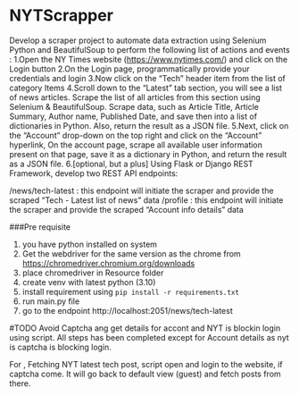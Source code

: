 # NYTScrapper
Develop a scraper project to automate data extraction using Selenium Python and BeautifulSoup to perform the following list of actions and events :
1.Open the NY Times website (https://www.nytimes.com/) and click on the Login button
2.On the Login page, programmatically provide your credentials and login
3.Now click on the “Tech” header item from the list of category Items
4.Scroll down to the “Latest” tab section, you will see a list of news articles. Scrape the list of all articles from this section using Selenium & BeautifulSoup. Scrape data, such as Article Title, Article Summary, Author name, Published Date, and save then into a list of dictionaries in Python. Also, return the result as a JSON file.
5.Next, click on the “Account” drop-down on the top right and click on the “Account” hyperlink, On the account page, scrape all available user information present on that page, save it as a dictionary in Python, and return the result as a JSON file.
6.[optional, but a plus] Using Flask or Django REST Framework, develop two REST API endpoints:


/news/tech-latest : this endpoint will initiate the scraper and provide the scraped “Tech - Latest list of news” data
/profile : this endpoint will initiate the scraper and provide the scraped “Account info details” data



###Pre requisite
1. you have python installed on system
2. Get the webdriver for the same version as the chrome from https://chromedriver.chromium.org/downloads
3. place chromedriver in Resource folder
4. create venv with latest python (3.10)
5. install requirement using `pip install -r requirements.txt`
6. run main.py file
7. go to the endpoint http://localhost:2051/news/tech-latest


#TODO 
Avoid Captcha ang get details for accont and NYT is blockin login using script.
All steps has been completed except for Account details as nyt is captcha is blocking login.

For , Fetching NYT latest tech post, script open and login to the website, if captcha come. It will go back to default view (guest)
and fetch posts from there.


